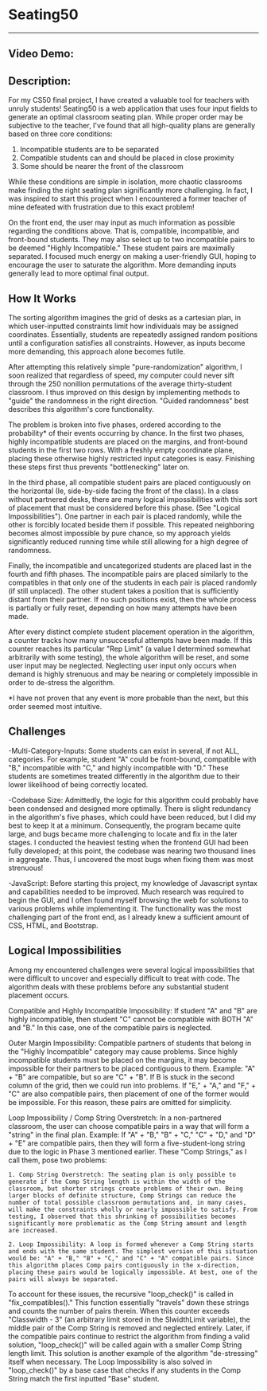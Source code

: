 # Seating50
----
## Video Demo:



## Description:
For my CS50 final project, I have created a valuable tool for teachers with unruly students! Seating50 is a web application that uses four input fields to generate an optimal classroom seating plan. While proper order may be subjective to the teacher, I've found that all high-quality plans are generally based on three core conditions:

1. Incompatible students are to be separated
2. Compatible students can and should be placed in close proximity
3. Some should be nearer the front of the classroom

While these conditions are simple in isolation, more chaotic classrooms make finding the right seating plan significantly more challenging. In fact, I was inspired to start this project when I encountered a former teacher of mine defeated with frustration due to this exact problem!

On the front end, the user may input as much information as possible regarding the conditions above. That is, compatible, incompatible, and front-bound students. They may also select up to two incompatible pairs to be deemed "Highly Incompatible." These student pairs are maximally separated. I focused much energy on making a user-friendly GUI, hoping to encourage the user to saturate the algorithm. More demanding inputs generally lead to more optimal final output.

## How It Works

The sorting algorithm imagines the grid of desks as a cartesian plan, in which user-inputted constraints limit how individuals may be assigned coordinates. Essentially, students are repeatedly assigned random positions until a configuration satisfies all constraints. However, as inputs become more demanding, this approach alone becomes futile.

After attempting this relatively simple "pure-randomization" algorithm, I soon realized that regardless of speed, my computer could never sift through the 250 nonillion permutations of the average thirty-student classroom. I thus improved on this design by implementing methods to "guide" the randomness in the right direction. "Guided randomness" best describes this algorithm's core functionality.

The problem is broken into five phases, ordered according to the probability* of their events occurring by chance. In the first two phases, highly incompatible students are placed on the margins, and front-bound students in the first two rows. With a freshly empty coordinate plane, placing these otherwise highly restricted input categories is easy. Finishing these steps first thus prevents "bottlenecking" later on.

In the third phase, all compatible student pairs are placed contiguously on the horizontal (Ie, side-by-side facing the front of the class). In a class without partnered desks, there are many logical impossibilities with this sort of placement that must be considered before this phase. (See "Logical Impossibilities"). One partner in each pair is placed randomly, while the other is forcibly located beside them if possible. This repeated neighboring becomes almost impossible by pure chance, so my approach yields significantly reduced running time while still allowing for a high degree of randomness.

Finally, the incompatible and uncategorized students are placed last in the fourth and fifth phases. The incompatible pairs are placed similarly to the compatibles in that only one of the students in each pair is placed randomly (if still unplaced). The other student takes a position that is sufficiently distant from their partner. If no such positions exist, then the whole process is partially or fully reset, depending on how many attempts have been made.

After every distinct complete student placement operation in the algorithm, a counter tracks how many unsuccessful attempts have been made. If this counter reaches its particular "Rep Limit" (a value I determined somewhat arbitrarily with some testing), the whole algorithm will be reset, and some user input may be neglected. Neglecting user input only occurs when demand is highly strenuous and may be nearing or completely impossible in order to de-stress the algorithm.

*I have not proven that any event is more probable than the next, but this order seemed most intuitive.

## Challenges

-Multi-Category-Inputs: Some students can exist in several, if not ALL, categories. For example, student "A" could be front-bound, compatible with "B," incompatible with "C," and highly incompatible with "D." These students are sometimes treated differently in the algorithm due to their lower likelihood of being correctly located.

-Codebase Size: Admittedly, the logic for this algorithm could probably have been condensed and designed more optimally. There is slight redundancy in the algorithm's five phases, which could have been reduced, but I did my best to keep it at a minimum. Consequently, the program became quite large, and bugs became more challenging to locate and fix in the later stages. I conducted the heaviest testing when the frontend GUI had been fully developed; at this point, the codebase was nearing two thousand lines in aggregate. Thus, I uncovered the most bugs when fixing them was most strenuous!

-JavaScript: Before starting this project, my knowledge of Javascript syntax and capabilities needed to be improved. Much research was required to begin the GUI, and I often found myself browsing the web for solutions to various problems while implementing it. The functionality was the most challenging part of the front end, as I already knew a sufficient amount of CSS, HTML, and Bootstrap.

## Logical Impossibilities

Among my encountered challenges were several logical impossibilities that were difficult to uncover and especially difficult to treat with code. The algorithm deals with these problems before any substantial student placement occurs.

Compatible and Highly Incompatible Impossibility: If student "A" and "B" are highly incompatible, then student "C" cannot be compatible with BOTH "A" and "B." In this case, one of the compatible pairs is neglected.

Outer Margin Impossibility: Compatible partners of students that belong in the "Highly Incompatible" category may cause problems. Since highly incompatible students must be placed on the margins, it may become impossible for their partners to be placed contiguous to them. Example: "A" + "B" are compatible, but so are "C" + "B". If B is stuck in the second column of the grid, then we could run into problems. If "E," + "A," and "F," + "C" are also compatible pairs, then placement of one of the former would be impossible. For this reason, these pairs are omitted for simplicity.

Loop Impossibility / Comp String Overstretch: In a non-partnered classroom, the user can choose compatible pairs in a way that will form a "string" in the final plan. Example: If "A" + "B," "B" + "C," "C" + "D," and "D" + "E" are compatible pairs, then they will form a five-student-long string due to the logic in Phase 3 mentioned earlier. These "Comp Strings," as I call them, pose two problems:

    1. Comp String Overstretch: The seating plan is only possible to generate if the Comp String length is within the width of the classroom, but shorter strings create problems of their own. Being larger blocks of definite structure, Comp Strings can reduce the number of total possible classroom permutations and, in many cases, will make the constraints wholly or nearly impossible to satisfy. From testing, I observed that this shrinking of possibilities becomes significantly more problematic as the Comp String amount and length are increased.

    2. Loop Impossibility: A loop is formed whenever a Comp String starts and ends with the same student. The simplest version of this situation would be: "A" + "B," "B" + "C," and "C" + "A" compatible pairs. Since this algorithm places Comp pairs contiguously in the x-direction, placing these pairs would be logically impossible. At best, one of the pairs will always be separated.

To account for these issues, the recursive "loop_check()" is called in "fix_compatibles()." This function essentially "travels" down these strings and counts the number of pairs therein. When this counter exceeds "Classwidth - 3" (an arbitrary limit stored in the SIwidthLimit variable), the middle pair of the Comp String is removed and neglected entirely. Later, if the compatible pairs continue to restrict the algorithm from finding a valid solution, "loop_check()" will be called again with a smaller Comp String length limit. This solution is another example of the algorithm "de-stressing" itself when necessary. The Loop Impossibility is also solved in "loop_check()" by a base case that checks if any students in the Comp String match the first inputted "Base" student.




